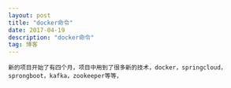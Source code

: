 ```yaml
---
layout: post
title: "docker命令"
date: 2017-04-19
description: "docker命令"
tag: 博客
---
```


    新的项目开始了有四个月，项目中用到了很多新的技术，docker，springcloud，sprongboot，kafka，zookeeper等等，